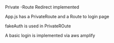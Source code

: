 
Private -Route Redirect implemented

App.js has a PrivateRoute and a Route to login page

fakeAuth is used in PrivateROute

A basic login is implemented via aws amplify

